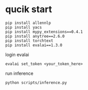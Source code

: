 # qucik start
```
pip install allennlp
pip install yacs
pip install mypy_extensions==0.4.1
pip install anytree==2.6.0
pip install torchtext
pip install evalai==1.3.0

```
login evalai
```
evalai set_token <your_token_here>
```

run inference

```
python scripts/inference.py
```
